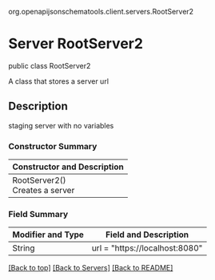 org.openapijsonschematools.client.servers.RootServer2
# Server RootServer2
public class RootServer2

A class that stores a server url

## Description
staging server with no variables

### Constructor Summary
| Constructor and Description |
| --------------------------- |
| RootServer2()<br>Creates a server |

### Field Summary
| Modifier and Type | Field and Description |
| ----------------- | --------------------- |
| String            | url = "https://localhost:8080"     |

[[Back to top]](#top) [[Back to Servers]](../../README.md#Servers) [[Back to README]](../../README.md)
